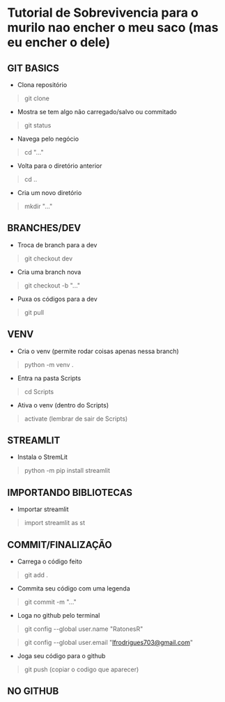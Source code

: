# Tutorial de Sobrevivencia para o murilo nao encher o meu saco (mas eu encher o dele)
## GIT BASICS
- Clona repositório

> git clone

- Mostra se tem algo não carregado/salvo ou commitado

>git status

- Navega pelo negócio

> cd "..."                                    

- Volta para o diretório anterior

>cd ..

- Cria um novo diretório

>mkdir "..." 

## BRANCHES/DEV

- Troca de branch para a dev

>git checkout dev    

- Cria uma branch nova

>git checkout -b "..."      

- Puxa os códigos para a dev

>git pull                                   

## VENV

- Cria o venv (permite rodar coisas apenas nessa branch)

>python -m venv . 

- Entra na pasta Scripts

>cd Scripts

- Ativa o venv (dentro do Scripts)

>activate (lembrar de sair de Scripts)

## STREAMLIT

- Instala o StremLit

>python -m pip install streamlit

## IMPORTANDO BIBLIOTECAS

- Importar streamlit

>import streamlit as st

## COMMIT/FINALIZAÇÃO

- Carrega o código feito

>git add .

- Commita seu código com uma legenda

>git commit -m "..."

- Loga no github pelo terminal

>git config --global user.name "RatonesR"

>git config --global user.email "lfrodrigues703@gmail.com"

- Joga seu código para o github

>git push (copiar o codigo que aparecer)

## NO GITHUB

>


